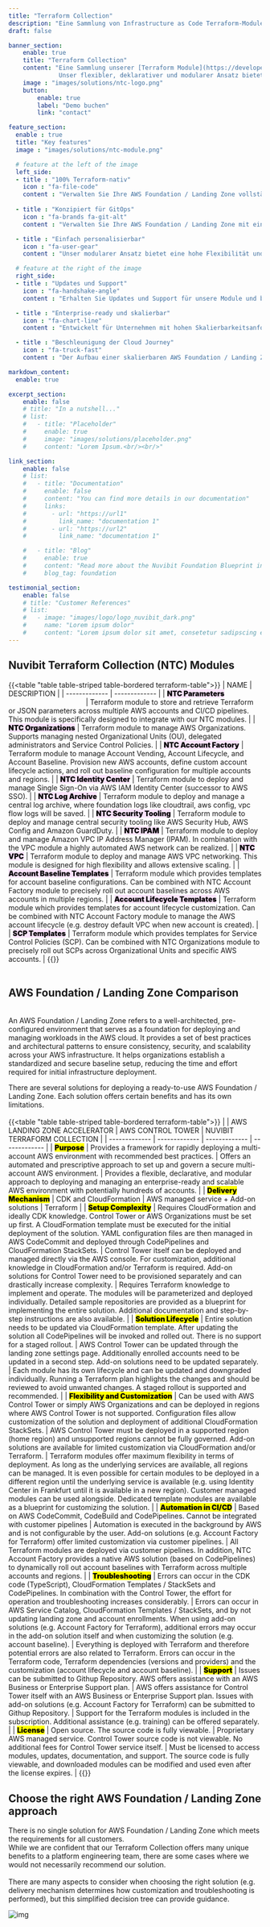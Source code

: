 ```yaml
---
title: "Terraform Collection"
description: "Eine Sammlung von Infrastructure as Code Terraform-Modulen, die spezifisch für die Bereitstellung und Verwaltung einer AWS Foundation / Landing Zone entwickelt wurden."
draft: false

banner_section:
    enable: true
    title: "Terraform Collection"
    content: "Eine Sammlung unserer [Terraform Module](https://developer.hashicorp.com/terraform/tutorials/modules/module), die spezifisch für die Bereitstellung und Verwaltung einer AWS Foundation / Landing Zone entwickelt wurden. 
              Unser flexibler, deklarativer und modularer Ansatz bietet viele einzigartige Vorteile für ein Plattformentwicklungsteam und reduziert den Zeit- und Arbeitsaufwand für die Implementierung drastisch.<br><br>"
    image : "images/solutions/ntc-logo.png"
    button:
        enable: true
        label: "Demo buchen"
        link: "contact"

feature_section:
  enable : true
  title: "Key features"
  image : "images/solutions/ntc-module.png"

  # feature at the left of the image
  left_side:
  - title : "100% Terraform-nativ"
    icon : "fa-file-code"
    content : "Verwalten Sie Ihre AWS Foundation / Landing Zone vollständig mit Terraform ohne Abhängigkeiten von AWS Control Tower und CloudFormation."
    
  - title : "Konzipiert für GitOps"
    icon : "fa-brands fa-git-alt"
    content : "Verwalten Sie Ihre AWS Foundation / Landing Zone mit einem vollständigen GitOps-Ansatz. [Segregation of duties](/faq/#segregation 'Was ist Aufgabentrennung?') kann mit Git-Repositories und Pipeline-Berechtigungen durchgesetzt werden."

  - title : "Einfach personalisierbar"
    icon : "fa-user-gear"
    content : "Unser modularer Ansatz bietet eine hohe Flexibilität und viele Optionen, wenn es um die Implementierung einer personalisierten AWS Foundation / Landing Zone geht. Wir bieten Vorlagen für die Personalisierung, die als Ausgangspunkt dienen und direkt übernommen oder angepasst werden können."

  # feature at the right of the image
  right_side:
  - title : "Updates und Support"
    icon : "fa-handshake-angle"
    content : "Erhalten Sie Updates und Support für unsere Module und bleiben Sie mit Ihrer AWS Foundation / Landing Zone auf dem neuesten Stand und funktionsfähig. Wir sind auf AWS und Terraform spezialisiert mit langjähriger praktischer Erfahrung."

  - title : "Enterprise-ready und skalierbar"
    icon : "fa-chart-line"
    content : "Entwickelt für Unternehmen mit hohen Skalierbarkeitsanforderungen, abgestimmt auf Branchenstandards und AWS Best Practices. Verwalten Sie zuverlässig Hunderte von Accounts."

  - title : "Beschleunigung der Cloud Journey"
    icon : "fa-truck-fast"
    content : "Der Aufbau einer skalierbaren AWS Foundation / Landing Zone erfordert viel Zeit und Mühe. Mit unserer Collection können Sie unsere umfassende Erfahrung mit AWS und Terraform nutzen, um Ihren Implementierungsprozess erheblich zu beschleunigen."

markdown_content:
  enable: true

excerpt_section:
    enable: false
    # title: "In a nutshell..."
    # list:
    #   - title: "Placeholder"
    #     enable: true
    #     image: "images/solutions/placeholder.png"
    #     content: "Lorem Ipsum.<br/><br/>"

link_section:
    enable: false
    # list:
    #   - title: "Documentation"
    #     enable: false
    #     content: "You can find more details in our documentation"
    #     links:
    #       - url: "https://url1"
    #         link_name: "documentation 1"
    #       - url: "https://url2"
    #         link_name: "documentation 1"

    #   - title: "Blog"
    #     enable: true
    #     content: "Read more about the Nuvibit Foundation Blueprint in these blog posts"
    #     blog_tag: foundation

testimonial_section:
    enable: false
    # title: "Customer References"
    # list:
    #   - image: "images/logo/logo_nuvibit_dark.png"
    #     name: "Lorem ipsum dolor"
    #     content: "Lorem ipsum dolor sit amet, consetetur sadipscing elitr, sed diam nonumy eirmod tempor invidunt"
---
```


## Nuvibit Terraform Collection (NTC) Modules 
{{<table "table table-striped table-bordered terraform-table">}}
| NAME | DESCRIPTION |
| ------------- | ------------- |
| <mark style="font-weight:900;background-color:#fbe3fc;">NTC Parameters</mark><img width=150/> | Terraform module to store and retrieve Terraform or JSON parameters across multiple AWS accounts and CI/CD pipelines. This module is specifically designed to integrate with our NTC modules. |
| <mark style="font-weight:900;background-color:#fbe3fc;">NTC Organizations</mark> | Terraform module to manage AWS Organizations. Supports managing nested Organizational Units (OU), delegated administrators and Service Control Policies. |
| <mark style="font-weight:900;background-color:#fbe3fc;">NTC Account Factory</mark> | Terraform module to manage Account Vending, Account Lifecycle, and Account Baseline. Provision new AWS accounts, define custom account lifecycle actions, and roll out baseline configuration for multiple accounts and regions. |
| <mark style="font-weight:900;background-color:#fbe3fc;">NTC Identity Center</mark> | Terraform module to deploy and manage Single Sign-On via AWS IAM Identity Center (successor to AWS SSO). |
| <mark style="font-weight:900;background-color:#fbe3fc;">NTC Log Archive</mark> | Terraform module to deploy and manage a central log archive, where foundation logs like cloudtrail, aws config, vpc flow logs will be saved. |
| <mark style="font-weight:900;background-color:#fbe3fc;">NTC Security Tooling</mark> | Terraform module to deploy and manage central security tooling like AWS Security Hub, AWS Config and Amazon GuardDuty. |
| <mark style="font-weight:900;background-color:#fbe3fc;">NTC IPAM</mark> | Terraform module to deploy and manage Amazon VPC IP Address Manager (IPAM). In combination with the VPC module a highly automated AWS network can be realized. |
| <mark style="font-weight:900;background-color:#fbe3fc;">NTC VPC</mark> | Terraform module to deploy and manage AWS VPC networking. This module is designed for high flexibility and allows extensive scaling. |
| <mark style="font-weight:900;background-color:#fbe3fc;">Account Baseline Templates</mark> | Terraform module which provides templates for account baseline configurations. Can be combined with NTC Account Factory module to precisely roll out account baselines across AWS accounts in multiple regions. |
| <mark style="font-weight:900;background-color:#fbe3fc;">Account Lifecycle Templates</mark> | Terraform module which provides templates for account lifecycle customization. Can be combined with NTC Account Factory module to manage the AWS account lifecycle (e.g. destroy default VPC when new account is created). |
| <mark style="font-weight:900;background-color:#fbe3fc;">SCP Templates</mark> | Terraform module which provides templates for Service Control Policies (SCP). Can be combined with NTC Organizations module to precisely roll out SCPs across Organizational Units and specific AWS accounts. |
{{</table>}}
<br><br>

## AWS Foundation / Landing Zone Comparison
\
An AWS Foundation / Landing Zone refers to a well-architected, pre-configured environment that serves as a foundation for deploying and managing workloads in the AWS cloud.
It provides a set of best practices and architectural patterns to ensure consistency, security, and scalability across your AWS infrastructure. 
It helps organizations establish a standardized and secure baseline setup, reducing the time and effort required for initial infrastructure deployment. 

There are several solutions for deploying a ready-to-use AWS Foundation / Landing Zone. Each solution offers certain benefits and has its own limitations.
\
\
{{<table "table table-striped table-bordered terraform-table">}}
|  | AWS LANDING ZONE ACCELERATOR | AWS CONTROL TOWER | NUVIBIT TERRAFORM COLLECTION |
| ------------- | ------------- | ------------- | ------------- |
| <mark style="font-weight:900;">Purpose</mark> | Provides a framework for rapidly deploying a multi-account AWS environment with recommended best practices. | Offers an automated and prescriptive approach to set up and govern a secure multi-account AWS environment. | Provides a flexible, declarative, and modular approach to deploying and managing an enterprise-ready and scalable AWS environment with potentially hundreds of accounts. |
| <mark style="font-weight:900;">Delivery Mechanism</mark> | CDK and CloudFormation | AWS managed service + Add-on solutions | Terraform |
| <mark style="font-weight:900;">Setup Complexity</mark> | Requires CloudFormation and ideally CDK knowledge. Control Tower or AWS Organizations must be set up first. A CloudFormation template must be executed for the initial deployment of the solution. YAML configuration files are then managed in AWS CodeCommit and deployed through CodePipelines and CloudFormation StackSets. | Control Tower itself can be deployed and managed directly via the AWS console. For customization, additional knowledge in CloudFormation and/or Terraform is required. Add-on solutions for Control Tower need to be provisioned separately and can drastically increase complexity. | Requires Terraform knowledge to implement and operate. The modules will be parameterized and deployed individually. Detailed sample repositories are provided as a blueprint for implementing the entire solution. Additional documentation and step-by-step instructions are also available. |
| <mark style="font-weight:900;">Solution Lifecycle</mark> | Entire solution needs to be updated via CloudFormation template. After updating the solution all CodePipelines will be invoked and rolled out. There is no support for a staged rollout. | AWS Control Tower can be updated through the landing zone settings page. Additionally enrolled accounts need to be updated in a second step. Add-on solutions need to be updated separately. | Each module has its own lifecycle and can be updated and downgraded individually. Running a Terraform plan highlights the changes and should be reviewed to avoid unwanted changes. A staged rollout is supported and recommended. |
| <mark style="font-weight:900;">Flexibility and Customization</mark> | Can be used with AWS Control Tower or simply AWS Organizations and can be deployed in regions where AWS Control Tower is not supported. Configuration files allow customization of the solution and deployment of additional CloudFormation StackSets. | AWS Control Tower must be deployed in a supported region (home region) and unsupported regions cannot be fully governed. Add-on solutions are available for limited customization via CloudFormation and/or Terraform. | Terraform modules offer maximum flexibility in terms of deployment. As long as the underlying services are available, all regions can be managed. It is even possible for certain modules to be deployed in a different region until the underlying service is available (e.g. using Identity Center in Frankfurt until it is available in a new region). Customer managed modules can be used alongside. Dedicated template modules are available as a blueprint for customizing the solution. |
| <mark style="font-weight:900;">Automation in CI/CD</mark> | Based on AWS CodeCommit, CodeBuild and CodePipelines. Cannot be integrated with customer pipelines | Automation is executed in the background by AWS and is not configurable by the user. Add-on solutions (e.g. Account Factory for Terraform) offer limited customization via customer pipelines. | All Terraform modules are deployed via customer pipelines. In addition, NTC Account Factory provides a native AWS solution (based on CodePipelines) to dynamically roll out account baselines with Terraform across multiple accounts and regions. |
| <mark style="font-weight:900;">Troubleshooting</mark> | Errors can occur in the CDK code (TypeScript), CloudFormation Templates / StackSets and CodePipelines. In combination with the Control Tower, the effort for operation and troubleshooting increases considerably. | Errors can occur in AWS Service Catalog, CloudFormation Templates / StackSets, and by not updating landing zone and account enrollments. When using add-on solutions (e.g. Account Factory for Terraform), additional errors may occur in the add-on solution itself and when customizing the solution (e.g. account baseline). | Everything is deployed with Terraform and therefore potential errors are also related to Terraform. Errors can occur in the Terraform code, Terraform dependencies (versions and providers) and the customization (account lifecycle and account baseline). |
| <mark style="font-weight:900;">Support</mark> | Issues can be submitted to Githup Repository. AWS offers assistance with an AWS Business or Enterprise Support plan. | AWS offers assistance for Control Tower itself with an AWS Business or Enterprise Support plan. Issues with add-on solutions (e.g. Account Factory for Terraform) can be submitted to Githup Repository. | Support for the Terraform modules is included in the subscription. Additional assistance (e.g. training) can be offered separately. |
| <mark style="font-weight:900;">License</mark> | Open source. The source code is fully viewable. | Proprietary AWS managed service. Control Tower source code is not viewable. No additional fees for Control Tower service itself. | Must be licensed to access modules, updates, documentation, and support. The source code is fully viewable, and downloaded modules can be modified and used even after the license expires. |
{{</table>}}
<br>

## Choose the right AWS Foundation / Landing Zone approach

There is no single solution for AWS Foundation / Landing Zone which meets the requirements for all customers.<br>
While we are confident that our Terraform Collection offers many unique benefits to a platform engineering team, there are some cases where we would not necessarily recommend our solution.
<br><br>
There are many aspects to consider when choosing the right solution (e.g. delivery mechanism determines how customization and troubleshooting is performed), but this simplified decision tree can provide guidance.

![img](images/solutions/ntc-decision-tree.png)
